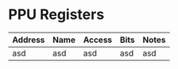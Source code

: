 # PPU Registers

| Address | Name | Access | Bits | Notes |
| ------- | ---- | ------ | ---- | ----- |
| asd     | asd  | asd    | asd  | asd   |
